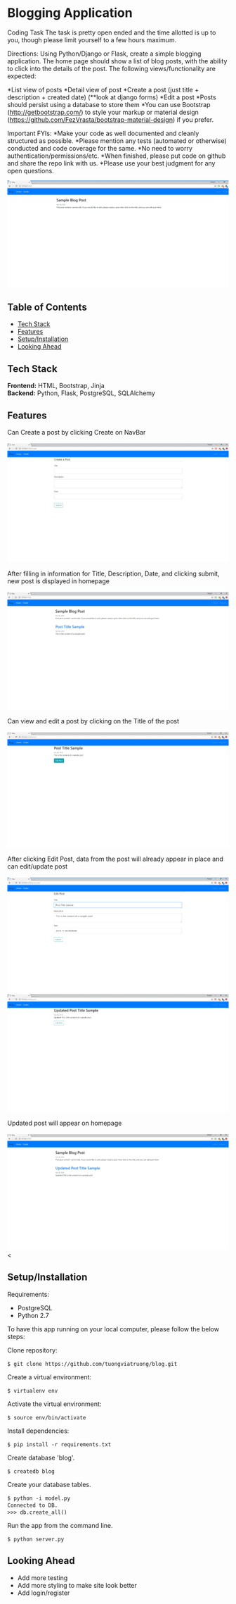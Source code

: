 # Blogging Application
Coding Task
The task is pretty open ended and the time allotted is up to you, though please limit yourself to a few hours maximum.

Directions:
Using Python/Django or Flask, create a simple blogging application. The home page should show a list of blog posts, with the ability to click into the details of the post. The following views/functionality are expected:

*List view of posts
*Detail view of post
*Create a post (just title + description + created date) (**look at django forms)
*Edit a post
*Posts should persist using a database to store them
*You can use Bootstrap (http://getbootstrap.com/) to style your markup or material design (https://github.com/FezVrasta/bootstrap-material-design) if you prefer.

Important FYIs:
*Make your code as well documented and cleanly structured as possible.
*Please mention any tests (automated or otherwise) conducted and code coverage for the same.
*No need to worry authentication/permissions/etc.
*When finished, please put code on github and share the repo link with us.
*Please use your best judgment for any open questions.

<img src="/static//homepage.JPG">

## Table of Contents

* [Tech Stack](#tech-stack)
* [Features](#features)
* [Setup/Installation](#installation)
* [Looking Ahead](#future)

## <a name="tech-stack"></a>Tech Stack

__Frontend:__ HTML, Bootstrap, Jinja <br>
__Backend:__ Python, Flask, PostgreSQL, SQLAlchemy<br>

## <a name="features"></a> Features

Can Create a post by clicking Create on NavBar <br><br>
<img src="/static/create_post.jpg">

After filling in information for Title, Description, Date, and clicking submit, new post is displayed in homepage<br><br>
<img src="/static/submit_post.jpg">

Can view and edit a post by clicking on the Title of the post <br><br>
<img src="/static/edit_option.jpg">

After clicking Edit Post, data from the post will already appear in place and can edit/update post <br><br>
<img src="/static/edit_post.jpg"><br>
<img src="/static/edited.jpg">

Updated post will appear on homepage <br><br>
<img src="/static/edited_homepage.jpg"><


## <a name="installation"></a>Setup/Installation

Requirements:

- PostgreSQL
- Python 2.7

To have this app running on your local computer, please follow the below steps:

Clone repository:
```
$ git clone https://github.com/tuongviatruong/blog.git
```
Create a virtual environment:
```
$ virtualenv env
```
Activate the virtual environment:
```
$ source env/bin/activate
```
Install dependencies:
```
$ pip install -r requirements.txt
```

Create database 'blog'.
```
$ createdb blog
```
Create your database tables.
```
$ python -i model.py
Connected to DB.
>>> db.create_all()

```
Run the app from the command line.
```
$ python server.py
```

## <a name='future'></a> Looking Ahead
* Add more testing
* Add more styling to make site look better
* Add login/register 